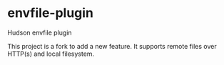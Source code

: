 # envfile-plugin
Hudson envfile plugin

This project is a fork to add a new feature.
It supports remote files over HTTP(s) and local filesystem.

